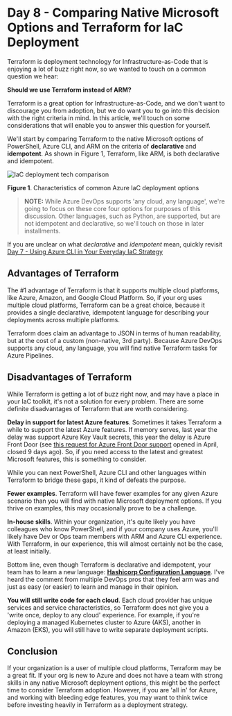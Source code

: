 
# Day 8 - Comparing Native Microsoft Options and Terraform for IaC Deployment

Terraform is deployment technology for Infrastructure-as-Code that is enjoying a lot of buzz right now, so we wanted to touch on a common question we hear:

**Should we use Terraform instead of ARM?**

Terraform is a great option for Infrastructure-as-Code, and we don't want to discourage you from adoption, but we do want you to go into this decision with the right criteria in mind. In this article, we'll touch on some considerations that will enable you to answer this question for yourself.

We'll start by comparing Terraform to the native Microsoft options of PowerShell, Azure CLI, and ARM on the criteria of **declarative** and **idempotent**. As shown in Figure 1, Terraform, like ARM, is both declarative and idempotent.

![IaC deployment tech comparison](https://github.com/starkfell/100DaysOfIaC/blob/master/images/day8/fig1-deploy-tech-compare.png)

**Figure 1**. Characteristics of common Azure IaC deployment options

> **NOTE:** While Azure DevOps supports 'any cloud, any language', we're going to focus on these core four options for purposes of this discussion. Other languages, such as Python, are supported, but are not idempotent and declarative, so we'll touch on those in later installments.

If you are unclear on what *declarative* and *idempotent* mean, quickly revisit [Day 7 - Using Azure CLI in Your Everyday IaC Strategy](https://github.com/starkfell/100DaysOfIaC/blob/master/articles/day.7.using.azure.cli.in.your.everyday.iac.strategy.md)

## Advantages of Terraform

The #1 advantage of Terraform is that it supports multiple cloud platforms, like Azure, Amazon, and Google Cloud Platform. So, if your org uses multiple cloud platforms, Terraform can be a great choice, because it provides a single declarative, idempotent language for describing your deployments across multiple platforms.

Terraform does claim an advantage to JSON in terms of human readability, but at the cost of a custom (non-native, 3rd party). Because Azure DevOps supports any cloud, any language, you will find native Terraform tasks for Azure Pipelines.

## Disadvantages of Terraform

While Terraform is getting a lot of buzz right now, and may have a place in your IaC toolkit, it's not a solution for every problem. There are some definite disadvantages of Terraform that are worth considering.

**Delay in support for latest Azure features**. Sometimes it takes Terraform a while to support the latest Azure features. If memory serves, last year the delay was support Azure Key Vault secrets, this year the delay is Azure Front Door (see [this request for Azure Front Door support](https://github.com/terraform-providers/terraform-provider-azurerm/issues/3186) opened in April, closed 9 days ago). So, if you need access to the latest and greatest Microsoft features, this is something to consider. 

While you can next PowerShell, Azure CLI and other languages within Terraform to bridge these gaps, it kind of defeats the purpose.

**Fewer examples**. Terraform will have fewer examples for any given Azure scenario than you will find with native Microsoft deployment options. If you thrive on examples, this may occasionally prove to be a challenge.

**In-house skills**. Within your organization, it's quite likely you have colleagues who know PowerShell, and if your company uses Azure, you'll likely have Dev or Ops team members with ARM and Azure CLI experience. With Terraform, in our experience, this will almost certainly not be the case, at least initially.

Bottom line, even though Terraform is declarative and idempotent, your team has to learn a new language: [**Hashicorp Configuration Language**](https://www.terraform.io/docs/configuration-0-11/syntax.html). I've heard the comment from multiple DevOps pros that they feel arm was and just as easy (or easier) to learn and manage in their opinion.

**You will still write code for each cloud**. Each cloud provider has unique services and service characteristics, so Terraform does not give you a 'write once, deploy to any cloud' experience. For example, if you're deploying a managed Kubernetes cluster to Azure (AKS), another in Amazon (EKS), you will still have to write separate deployment scripts.

## Conclusion

If your organization is a user of multiple cloud platforms, Terraform may be a great fit. If your org is new to Azure and does not have a team with strong skills in any native Microsoft deployment options, this might be the perfect time to consider Terraform adoption. However, if you are 'all in' for Azure, and working with bleeding edge features, you may want to think twice before investing heavily in Terraform as a deployment strategy.
